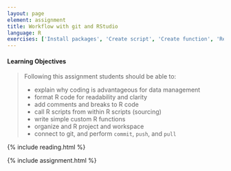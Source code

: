 ```yaml
---
layout: page
element: assignment
title: Workflow with git and RStudio
language: R
exercises: ['Install packages', 'Create script', 'Create function', 'Read in data']
---
```


#### Learning Objectives

> Following this assignment students should be able to:
>
> - explain why coding is advantageous for data management
> - format R code for readability and clarity
> - add comments and breaks to R code
> - call R scripts from within R scripts (sourcing)
> - write simple custom R functions
> - organize and R project and workspace
> - connect to git, and perform `commit`, `push`, and `pull`


{% include reading.html %}

{% include assignment.html %}
